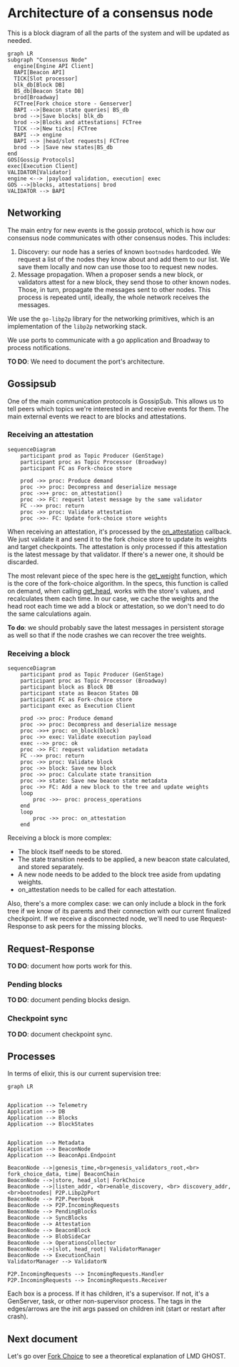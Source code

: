# Architecture of a consensus node


This is a block diagram of all the parts of the system and will be updated as needed.

```mermaid
graph LR
subgraph "Consensus Node"
  engine[Engine API Client]
  BAPI[Beacon API]
  TICK[Slot processor]
  blk_db[Block DB]
  BS_db[Beacon State DB]
  brod[Broadway]
  FCTree[Fork choice store - Genserver]
  BAPI -->|Beacon state queries| BS_db
  brod -->|Save blocks| blk_db
  brod -->|Blocks and attestations| FCTree
  TICK -->|New ticks| FCTree
  BAPI --> engine
  BAPI --> |head/slot requests| FCTree
  brod --> |Save new states|BS_db
end
GOS[Gossip Protocols]
exec[Execution Client]
VALIDATOR[Validator]
engine <--> |payload validation, execution| exec
GOS -->|blocks, attestations| brod
VALIDATOR --> BAPI
```

## Networking

The main entry for new events is the gossip protocol, which is how our consensus node communicates with other consensus nodes. This includes:

1. Discovery: our node has a series of known `bootnodes` hardcoded. We request a list of the nodes they know about and add them to our list. We save them locally and now can use those too to request new nodes.
2. Message propagation. When a proposer sends a new block, or validators attest for a new block, they send those to other known nodes. Those, in turn, propagate the messages sent to other nodes. This process is repeated until, ideally, the whole network receives the messages.

We use the `go-libp2p` library for the networking primitives, which is an implementation of the `libp2p` networking stack.

We use ports to communicate with a go application and Broadway to process notifications.

**TO DO**: We need to document the port's architecture.

## Gossipsub

One of the main communication protocols is GossipSub. This allows us to tell peers which topics we're interested in and receive events for them. The main external events we react to are blocks and attestations.

### Receiving an attestation

```mermaid
sequenceDiagram
    participant prod as Topic Producer (GenStage)
    participant proc as Topic Processor (Broadway)
    participant FC as Fork-choice store

    prod ->> proc: Produce demand
    proc ->> proc: Decompress and deserialize message
    proc ->>+ proc: on_attestation()
    proc ->> FC: request latest message by the same validator
    FC -->> proc: return
    proc ->> proc: Validate attestation
    proc ->>- FC: Update fork-choice store weights
```

When receiving an attestation, it's processed by the [on_attestation](https://eth2book.info/capella/annotated-spec/#on_attestation) callback. We just validate it and send it to the fork choice store to update its weights and target checkpoints. The attestation is only processed if this attestation is the latest message by that validator. If there's a newer one, it should be discarded.

The most relevant piece of the spec here is the [get_weight](https://eth2book.info/capella/annotated-spec/#get_weight) function, which is the core of the fork-choice algorithm. In the specs, this function is called on demand, when calling [get_head](https://eth2book.info/capella/annotated-spec/#get_head), works with the store's values, and recalculates them each time. In our case, we cache the weights and the head root each time we add a block or attestation, so we don't need to do the same calculations again. 

**To do**: we should probably save the latest messages in persistent storage as well so that if the node crashes we can recover the tree weights.

### Receiving a block

```mermaid
sequenceDiagram
    participant prod as Topic Producer (GenStage)
    participant proc as Topic Processor (Broadway)
    participant block as Block DB
    participant state as Beacon States DB
    participant FC as Fork-choice store
    participant exec as Execution Client

    prod ->> proc: Produce demand
    proc ->> proc: Decompress and deserialize message
    proc ->>+ proc: on_block(block)
    proc ->> exec: Validate execution payload
    exec -->> proc: ok
    proc ->> FC: request validation metadata
    FC -->> proc: return
    proc ->> proc: Validate block
    proc ->> block: Save new block
    proc ->> proc: Calculate state transition
    proc ->> state: Save new beacon state metadata
    proc ->> FC: Add a new block to the tree and update weights
    loop
        proc ->>- proc: process_operations
    end
    loop
        proc ->> proc: on_attestation
    end
```

Receiving a block is more complex:

- The block itself needs to be stored.
- The state transition needs to be applied, a new beacon state calculated, and stored separately.
- A new node needs to be added to the block tree aside from updating weights.
- on_attestation needs to be called for each attestation.

Also, there's a more complex case: we can only include a block in the fork tree if we know of its parents and their connection with our current finalized checkpoint. If we receive a disconnected node, we'll need to use Request-Response to ask peers for the missing blocks.

## Request-Response

**TO DO**: document how ports work for this.

### Pending blocks

**TO DO**: document pending blocks design.

### Checkpoint sync

**TO DO**: document checkpoint sync.

## Processes

In terms of elixir, this is our current supervision tree:

```mermaid
graph LR


Application --> Telemetry
Application --> DB
Application --> Blocks
Application --> BlockStates


Application --> Metadata
Application --> BeaconNode
Application --> BeaconApi.Endpoint

BeaconNode -->|genesis_time,<br>genesis_validators_root,<br> fork_choice_data, time| BeaconChain 
BeaconNode -->|store, head_slot| ForkChoice
BeaconNode -->|listen_addr, <br>enable_discovery, <br> discovery_addr, <br>bootnodes| P2P.Libp2pPort
BeaconNode --> P2P.Peerbook
BeaconNode --> P2P.IncomingRequests
BeaconNode --> PendingBlocks
BeaconNode --> SyncBlocks
BeaconNode --> Attestation
BeaconNode --> BeaconBlock
BeaconNode --> BlobSideCar
BeaconNode --> OperationsCollector
BeaconNode -->|slot, head_root| ValidatorManager
BeaconNode --> ExecutionChain
ValidatorManager --> ValidatorN

P2P.IncomingRequests --> IncomingRequests.Handler
P2P.IncomingRequests --> IncomingRequests.Receiver
```

Each box is a process. If it has children, it's a supervisor. If not, it's a GenServer, task, or other non-supervisor process. The tags in the edges/arrows are the init args passed on children init (start or restart after crash).

## Next document

Let's go over [Fork Choice](fork_choice.md) to see a theoretical explanation of LMD GHOST.
